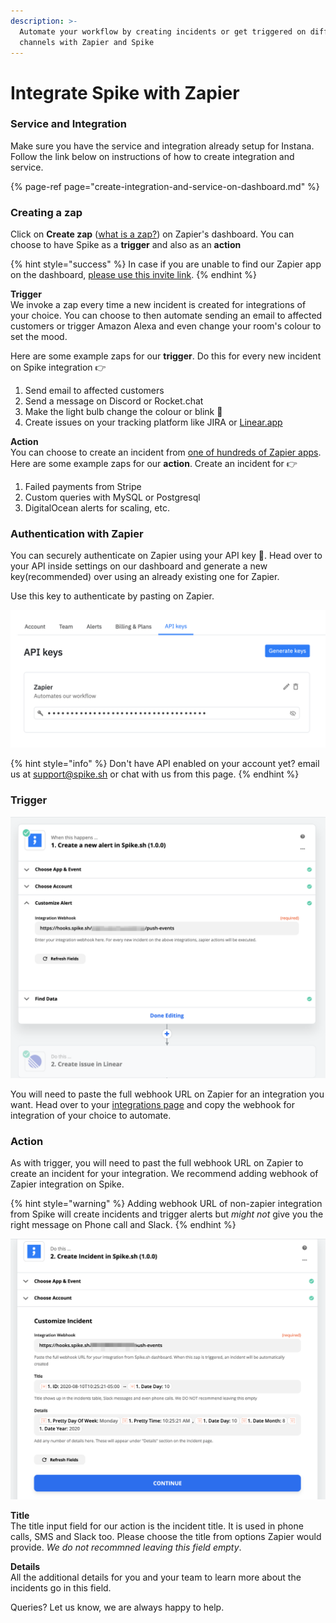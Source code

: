 ```yaml
---
description: >-
  Automate your workflow by creating incidents or get triggered on different
  channels with Zapier and Spike
---
```


# Integrate Spike with Zapier

### Service and Integration

Make sure you have the service and integration already setup for Instana. Follow the link below on instructions of how to create integration and service.

{% page-ref page="create-integration-and-service-on-dashboard.md" %}

### Creating a zap

Click on **Create zap** \([what is a zap?](https://zapier.com/help/create/basics/learn-key-concepts-in-zapier)\) on Zapier's dashboard. You can choose to have Spike as a **trigger** and also as an **action**

{% hint style="success" %}
In case if you are unable to find our Zapier app on the dashboard, [please use this invite link](https://zapier.com/developer/public-invite/111629/f94c72a024e0797f77479502ae99cecd/).
{% endhint %}

**Trigger**  
We invoke a zap every time a new incident is created for integrations of your choice. You can choose to then automate sending an email to affected customers or trigger Amazon Alexa and even change your room's colour to set the mood.

Here are some example zaps for our **trigger**. Do this for every new incident on Spike integration 👉 

1. Send email to affected customers
2. Send a message on Discord or Rocket.chat
3. Make the light bulb change the colour or blink 🧐
4. Create issues on your tracking platform like JIRA or [Linear.app](https://linear.app)

**Action**  
You can choose to create an incident from [one of hundreds of Zapier apps](https://zapier.com/apps). Here are some example zaps for our **action**. Create an incident for 👉 

1. Failed payments from Stripe
2. Custom queries with MySQL or Postgresql
3. DigitalOcean alerts for scaling, etc.

### **Authentication with Zapier**

You can securely authenticate on Zapier using your API key 🔑. Head over to your API inside settings on our dashboard and generate a new key\(recommended\) over using an already existing one for Zapier. 

Use this key to authenticate by pasting on Zapier.

![API keys section in settings](../.gitbook/assets/image%20%2853%29.png)

{% hint style="info" %}
Don't have API enabled on your account yet? email us at [support@spike.sh](mailto:support@spike.sh) or chat with us from this page.
{% endhint %}

### Trigger

![ex: Every new incident on our critical integration creates an issue on Linear.app](../.gitbook/assets/image%20%2895%29.png)

You will need to paste the full webhook URL on Zapier for an integration you want. Head over to your [integrations page](https://app.spike.sh/integrations) and copy the webhook for integration of your choice to automate.

### Action

As with trigger, you will need to past the full webhook URL on Zapier to create an incident for your integration. We recommend adding webhook of Zapier integration on Spike. 

{% hint style="warning" %}
Adding webhook URL of non-zapier integration from Spike will create incidents and trigger alerts but _might not_ give you the right message on Phone call and Slack. 
{% endhint %}

![](../.gitbook/assets/zapier-action.png)

**Title**  
The title input field for our action is the incident title. It is used in phone calls, SMS and Slack too. Please choose the title from options Zapier would provide. _We do not recommned leaving this field empty_.

**Details**  
All the additional details for you and your team to learn more about the incidents go in this field. 

Queries? Let us know, we are always happy to help.

